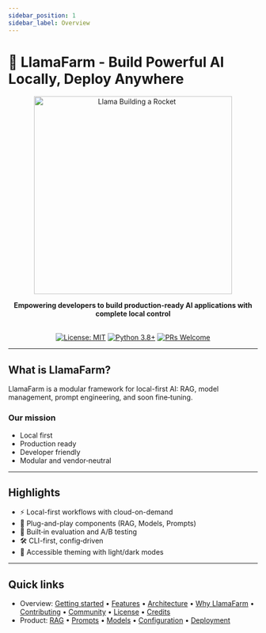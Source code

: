 ```yaml
---
sidebar_position: 1
sidebar_label: Overview
---
```


# 🦙 LlamaFarm - Build Powerful AI Locally, Deploy Anywhere

<div align="center">
  <img src="/img/rocket-llama.png" alt="Llama Building a Rocket" width="400"/>
  
  **Empowering developers to build production-ready AI applications with complete local control**
  
  <br/>
  <a href="https://opensource.org/licenses/MIT"><img alt="License: MIT" src="https://img.shields.io/badge/License-MIT-yellow.svg"/></a>
  <a href="https://www.python.org/downloads/"><img alt="Python 3.8+" src="https://img.shields.io/badge/python-3.8+-blue.svg"/></a>
  <a href="https://github.com/llama-farm/llamafarm/blob/main/CONTRIBUTING.md"><img alt="PRs Welcome" src="https://img.shields.io/badge/PRs-welcome-brightgreen.svg"/></a>
</div>

---

## What is LlamaFarm?

LlamaFarm is a modular framework for local-first AI: RAG, model management, prompt engineering, and soon fine‑tuning.

### Our mission

- Local first
- Production ready
- Developer friendly
- Modular and vendor‑neutral

---

## Highlights

- ⚡ Local-first workflows with cloud-on-demand
- 🔌 Plug-and-play components (RAG, Models, Prompts)
- 🧪 Built‑in evaluation and A/B testing
- 🛠️ CLI-first, config‑driven
- 🌈 Accessible theming with light/dark modes

---

## Quick links

- Overview: [Getting started](/docs/overview/getting-started) • [Features](/docs/overview/features) • [Architecture](/docs/overview/architecture) • [Why LlamaFarm](/docs/overview/why-llamafarm) • [Contributing](/docs/overview/contributing) • [Community](/docs/overview/community) • [License](/docs/overview/license) • [Credits](/docs/overview/credits)
- Product: [RAG](/docs/rag) • [Prompts](/docs/prompts) • [Models](/docs/models) • [Configuration](/docs/configuration) • [Deployment](/docs/deployment)

